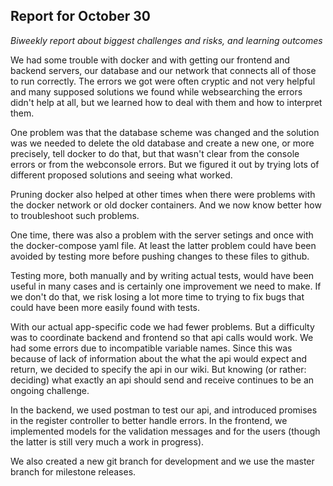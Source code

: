 
## Report for October 30

_Biweekly report about biggest challenges and risks, and learning outcomes_

We had some trouble with docker and with getting our frontend and backend servers, our database and our network that connects all of those to run correctly. The errors we got were often cryptic and not very helpful and many supposed solutions we found while websearching the errors didn't help at all, but we learned how to deal with them and how to interpret them.

One problem was that the database scheme was changed and the solution was we needed to delete the old database and create a new one, or more precisely, tell docker to do that, but that wasn't clear from the console errors or from the webconsole errors. But we figured it out by trying lots of different proposed solutions and seeing what worked.

Pruning docker also helped at other times when there were problems with the docker network or old docker containers. And we now know better how to troubleshoot such problems.

One time, there was also a problem with the server setings and once with the docker-compose yaml file. At least the latter problem could have been avoided by testing more before pushing changes to these files to github.

Testing more, both manually and by writing actual tests, would have been useful in many cases and is certainly one improvement we need to make. If we don't do that, we risk losing a lot more time to trying to fix bugs that could have been more easily found with tests.

With our actual app-specific code we had fewer problems. But a difficulty was to coordinate backend and frontend so that api calls would work. We had some errors due to incompatible variable names. Since this was because of lack of information about the what the api would expect and return, we decided to specify the api in our wiki. But knowing (or rather: deciding) what exactly an api should send and receive continues to be an ongoing challenge.

In the backend, we used postman to test our api, and introduced promises in the register controller to better handle errors. In the frontend, we implemented models for the validation messages and for the users (though the latter is still very much a work in progress).

We also created a new git branch for development and we use the master branch for milestone releases.

